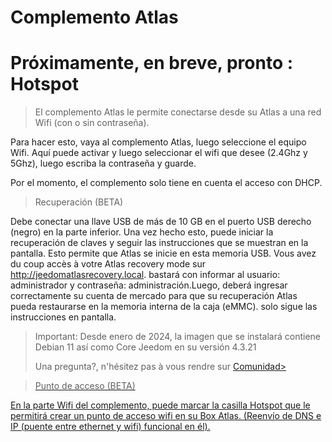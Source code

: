 # Complemento Atlas

# Próximamente, en breve, pronto : Hotspot

> El complemento Atlas le permite conectarse desde su Atlas a una red Wifi (con o sin contraseña).

Para hacer esto, vaya al complemento Atlas, luego seleccione el equipo Wifi.
Aquí puede activar y luego seleccionar el wifi que desee (2.4Ghz y 5Ghz), luego escriba la contraseña y guarde.

Por el momento, el complemento solo tiene en cuenta el acceso con DHCP.

> Recuperación (BETA)

Debe conectar una llave USB de más de 10 GB en el puerto USB derecho (negro) en la parte inferior. Una vez hecho esto, puede iniciar la recuperación de claves y seguir las instrucciones que se muestran en la pantalla.
Esto permite que Atlas se inicie en esta memoria USB. Vous avez du coup accès à votre Atlas recovery mode sur http://jeedomatlasrecovery.local. bastará con informar al usuario: administrador y contraseña: administración.Luego, deberá ingresar correctamente su cuenta de mercado para que su recuperación Atlas pueda restaurarse en la memoria interna de la caja (eMMC). solo sigue las instrucciones en pantalla.
> Important: Desde enero de 2024, la imagen que se instalará contiene Debian 11 así como Core Jeedom en su versión 4.3.21
> 
> Una pregunta?, n'hésitez pas à vous rendre sur <a href="https://community.jeedom.es/" target="_blank">Comunidad>

 
> Punto de acceso (BETA)

En la parte Wifi del complemento, puede marcar la casilla Hotspot que le permitirá crear un punto de acceso wifi en su Box Atlas. (Reenvío de DNS e IP (puente entre ethernet y wifi) funcional en él).
